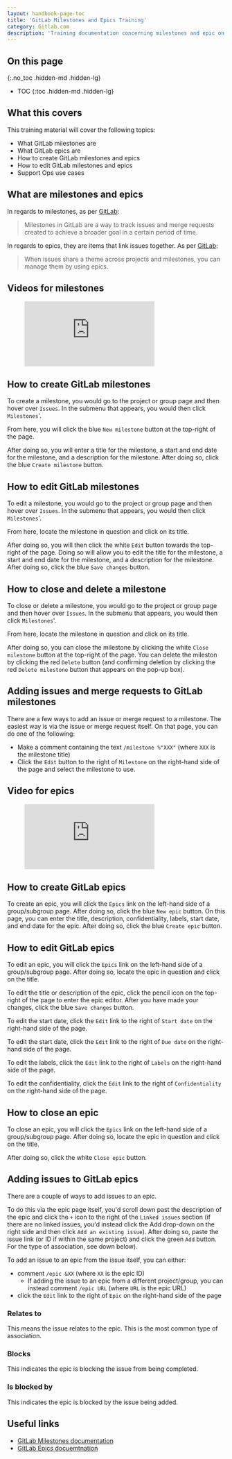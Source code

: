 ```yaml
---
layout: handbook-page-toc
title: 'GitLab Milestones and Epics Training'
category: Gitlab.com
description: 'Training documentation concerning milestones and epic on GitLab'
---
```


## On this page
{:.no_toc .hidden-md .hidden-lg}

- TOC
{:toc .hidden-md .hidden-lg}

## What this covers

This training material will cover the following topics:

* What GitLab milestones are
* What GitLab epics are
* How to create GitLab milestones and epics
* How to edit GitLab milestones and epics
* Support Ops use cases

## What are milestones and epics

In regards to milestones, as per
[GitLab](https://docs.gitlab.com/ee/user/project/milestones/):

> Milestones in GitLab are a way to track issues and merge requests created to
> achieve a broader goal in a certain period of time.

In regards to epics, they are items that link issues together. As per
[GitLab](https://docs.gitlab.com/ee/user/group/epics/):

> When issues share a theme across projects and milestones, you can manage them
> by using epics.

## Videos for milestones

<figure class="video_container">
  <iframe src="https://www.youtube.com/embed/K8pzIiFSXBs" frameborder="0" allowfullscreen="true"> </iframe>
</figure>

## How to create GitLab milestones

To create a milestone, you would go to the project or group page and then hover
over `Issues`. In the submenu that appears, you would then click `Milestones`'.

From here, you will click the blue `New milestone` button at the top-right of
the page.

After doing so, you will enter a title for the milestone, a start and end date
for the milestone, and a description for the milestone. After doing so, click
the blue `Create milestone` button.

## How to edit GitLab milestones

To edit a milestone, you would go to the project or group page and then hover
over `Issues`. In the submenu that appears, you would then click `Milestones`'.

From here, locate the milestone in question and click on its title.

After doing so, you will then click the white `Edit` button towards the
top-right of the page. Doing so will allow you to edit the title for the
milestone, a start and end date for the milestone, and a description for the
milestone. After doing so, click the blue `Save changes` button.

## How to close and delete a milestone

To close or delete a milestone, you would go to the project or group page and
then hover over `Issues`. In the submenu that appears, you would then click
`Milestones`'.

From here, locate the milestone in question and click on its title.

After doing so, you can close the milestone by clicking the white
`Close milestone` button at the top-right of the page. You can delete
the mileston by clicking the red `Delete` button (and confirming deletion by
clicking the red `Delete milestone` button that appears on the pop-up box).

## Adding issues and merge requests to GitLab milestones

There are a few ways to add an issue or merge request to a milestone. The
easiest way is via the issue or merge request itself. On that page, you can do
one of the following:

* Make a comment containing the text `/milestone %"XXX"` (where `XXX` is the
  milestone title)
* Click the `Edit` button to the right of `Milestone` on the right-hand side of
  the page and select the milestone to use.

## Video for epics

<figure class="video_container">
  <iframe src="https://www.youtube.com/embed/dBsGMjE7sWw" frameborder="0" allowfullscreen="true"> </iframe>
</figure>

## How to create GitLab epics

To create an epic, you will click the `Epics` link on the left-hand side of a
group/subgroup page. After doing so, click the blue `New epic` button. On this
page, you can enter the title, description, confidentiality, labels, start
date, and end date for the epic. After doing so, click the blue `Create epic`
button.

## How to edit GitLab epics

To edit an epic, you will click the `Epics` link on the left-hand side of a
group/subgroup page. After doing so, locate the epic in question and click on
the title.

To edit the title or description of the epic, click the pencil icon on the
top-right of the page to enter the epic editor. After you have made your
changes, click the blue `Save changes` button.

To edit the start date, click the `Edit` link to the right of `Start date` on
the right-hand side of the page.

To edit the start date, click the `Edit` link to the right of `Due date` on the
right-hand side of the page.

To edit the labels, click the `Edit` link to the right of `Labels` on the
right-hand side of the page.

To edit the confidentiality, click the `Edit` link to the right of
`Confidentiality` on the right-hand side of the page.

## How to close an epic

To close an epic, you will click the `Epics` link on the left-hand side of a
group/subgroup page. After doing so, locate the epic in question and click on
the title.

After doing so, click the white `Close epic` button.

## Adding issues to GitLab epics

There are a couple of ways to add issues to an epic. 

To do this via the epic page itself, you'd scroll down past the description of
the epic and click the `+` icon to the right of the `Linked issues` section (if
there are no linked issues, you'd instead click the Add drop-down on the right
side and then click `Add an existing issue`). After doing so, paste the issue
link (or ID if within the same project) and click the green `Add` button. For
the type of association, see down below).

To add an issue to an epic from the issue itself, you can either:

* comment `/epic &XX` (where `XX` is the epic ID)
  * If adding the issue to an epic from a different project/group, you can
    instead comment `/epic URL` (where `URL` is the epic URL)
* click the `Edit` link to the right of `Epic` on the right-hand side of the
  page

### Relates to

This means the issue relates to the epic. This is the most common type of
association.

### Blocks

This indicates the epic is blocking the issue from being completed.

### Is blocked by

This indicates the epic is blocked by the issue being added.

## Useful links

* [GitLab Milestones documentation](https://docs.gitlab.com/ee/user/project/milestones/)
* [GitLab Epics docuemtnation](https://docs.gitlab.com/ee/user/group/epics/)
